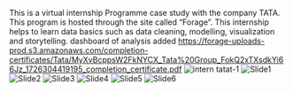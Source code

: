 This is a virtual internship Programme case study with the company TATA.
This program is hosted through the site called “Forage”.
This internship helps to learn data basics such as data cleaning, modelling, visualization and storytelling.
dashboard of analysis added
https://forage-uploads-prod.s3.amazonaws.com/completion-certificates/Tata/MyXvBcppsW2FkNYCX_Tata%20Group_FokQ2xTXsdkYi66Jz_1726304419195_completion_certificate.pdf
![intern tatat-1](https://github.com/user-attachments/assets/24c906b6-904e-4b09-8af0-6e47993ec04d)
![Slide1](https://github.com/user-attachments/assets/7937c26e-b39d-44e1-bf76-3d5b6a639336)
![Slide2](https://github.com/user-attachments/assets/d0ea85a8-6f77-4488-9fca-d3f679cbea5d)
![Slide3](https://github.com/user-attachments/assets/6be1e02c-63ec-4d6d-9bf5-211415485128)
![Slide4](https://github.com/user-attachments/assets/549195fb-016f-48e1-b214-5b82f48da038)
![Slide5](https://github.com/user-attachments/assets/a600370f-a7e8-4ab2-ae01-8d70e707867a)
![Slide6](https://github.com/user-attachments/assets/d2947fd1-d7db-49c4-b4e6-79d067b5c71d)
